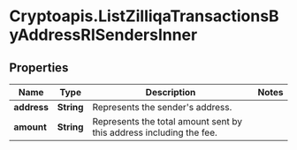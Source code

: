 # Cryptoapis.ListZilliqaTransactionsByAddressRISendersInner

## Properties

Name | Type | Description | Notes
------------ | ------------- | ------------- | -------------
**address** | **String** | Represents the sender&#39;s address. | 
**amount** | **String** | Represents the total amount sent by this address including the fee. | 


